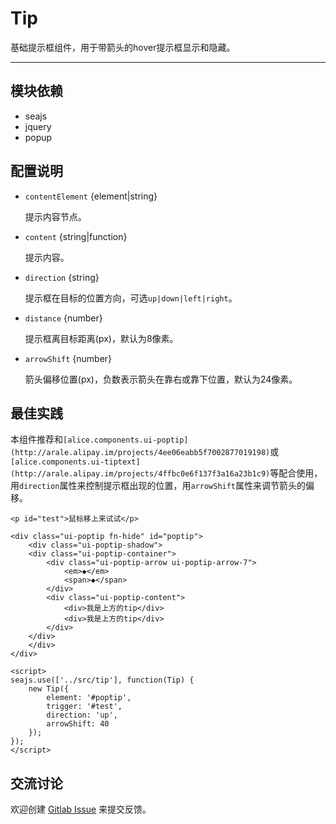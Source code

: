 
# Tip

基础提示框组件，用于带箭头的hover提示框显示和隐藏。

---


## 模块依赖

 - seajs
 - jquery
 - popup


## 配置说明

* `contentElement` {element|string} 

    提示内容节点。

* `content` {string|function}

    提示内容。

* `direction` {string}

    提示框在目标的位置方向，可选`up|down|left|right`。

* `distance` {number}

    提示框离目标距离(px)，默认为8像素。


* `arrowShift` {number}

    箭头偏移位置(px)，负数表示箭头在靠右或靠下位置，默认为24像素。


## 最佳实践

本组件推荐和`[alice.components.ui-poptip](http://arale.alipay.im/projects/4ee06eabb5f7002877019198)`或`[alice.components.ui-tiptext](http://arale.alipay.im/projects/4ffbc0e6f137f3a16a23b1c9)`等配合使用，用`direction`属性来控制提示框出现的位置，用`arrowShift`属性来调节箭头的偏移。

```
<p id="test">鼠标移上来试试</p>

<div class="ui-poptip fn-hide" id="poptip">
    <div class="ui-poptip-shadow">
    <div class="ui-poptip-container">
        <div class="ui-poptip-arrow ui-poptip-arrow-7">
            <em>◆</em>
            <span>◆</span>
        </div>                  
        <div class="ui-poptip-content">
            <div>我是上方的tip</div>
            <div>我是上方的tip</div>            
        </div>
    </div>
    </div>
</div>

<script>
seajs.use(['../src/tip'], function(Tip) {
    new Tip({
        element: '#poptip',    
        trigger: '#test',
        direction: 'up',
        arrowShift: 40
    });
});
</script>
```

## 交流讨论

欢迎创建
[Gitlab Issue](http://git.alipay.im/tip/issues/new)
来提交反馈。


